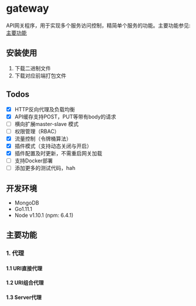 # gateway

API网关程序，用于实现多个服务访问控制，精简单个服务的功能。主要功能参见: [主要功能](#主要功能)

## 安装使用

1. 下载二进制文件
2. 下载对应前端打包文件

## Todos

- [x] HTTP反向代理及负载均衡
- [x] API缓存支持POST，PUT等带有body的请求
- [ ] 横向扩展master-slave 模式
- [ ] 权限管理（RBAC）
- [x] 流量控制（令牌桶算法）
- [x] 插件模式（支持动态关闭与开启）
- [x] 插件配置及时更新，不需重启网关加载
- [ ] 支持Docker部署
- [ ] 添加更多的测试代码，hah

## 开发环境

* MongoDB
* Go1.11.1
* Node v1.10.1 (npm: 6.4.1)

## 主要功能

### 1. 代理
#### 1.1 URI直接代理
#### 1.2 URI组合代理
#### 1.3 Server代理